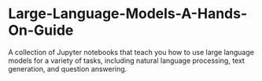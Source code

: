 # Large-Language-Models-A-Hands-On-Guide
A collection of Jupyter notebooks that teach you how to use large language models for a variety of tasks, including natural language processing, text generation, and question answering.
